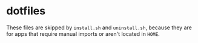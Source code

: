 # dotfiles

These files are skipped by `install.sh` and `uninstall.sh`, because they are for apps that require manual imports or aren't located in `HOME`.
